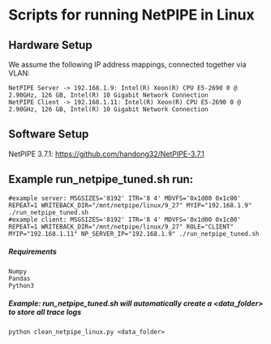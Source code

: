 # Scripts for running NetPIPE in Linux

## Hardware Setup
We assume the following IP address mappings, connected together via VLAN:
```
NetPIPE Server -> 192.168.1.9: Intel(R) Xeon(R) CPU E5-2690 0 @ 2.90GHz, 126 GB, Intel(R) 10 Gigabit Network Connection
NetPIPE Client -> 192.168.1.11: Intel(R) Xeon(R) CPU E5-2690 0 @ 2.90GHz, 126 GB, Intel(R) 10 Gigabit Network Connection
```

## Software Setup
NetPIPE 3.7.1: https://github.com/handong32/NetPIPE-3.7.1

## Example run_netpipe_tuned.sh run:
```
#example server: MSGSIZES='8192' ITR='8 4' MDVFS='0x1d00 0x1c00' REPEAT=1 WRITEBACK_DIR="/mnt/netpipe/linux/9_27" MYIP="192.168.1.9" ./run_netpipe_tuned.sh
#example client: MSGSIZES='8192' ITR='8 4' MDVFS='0x1d00 0x1c00' REPEAT=1 WRITEBACK_DIR="/mnt/netpipe/linux/9_27" ROLE="CLIENT" MYIP="192.168.1.11" NP_SERVER_IP="192.168.1.9" ./run_netpipe_tuned.sh
```

##### Requirements
```
Numpy
Pandas
Python3
```

##### Example: run_netpipe_tuned.sh will automatically create a <data_folder> to store all trace logs
```
python clean_netpipe_linux.py <data_folder>
```
